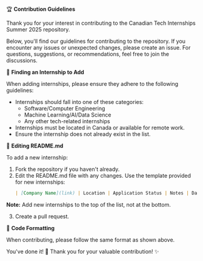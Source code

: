 🏆 **Contribution Guidelines**

Thank you for your interest in contributing to the Canadian Tech Internships Summer 2025 repository.

Below, you'll find our guidelines for contributing to the repository. If you encounter any issues or unexpected changes, please create an issue. For questions, suggestions, or recommendations, feel free to join the discussions.

🔎 **Finding an Internship to Add**

When adding internships, please ensure they adhere to the following guidelines:

- Internships should fall into one of these categories:
  - Software/Computer Engineering
  - Machine Learning/AI/Data Science
  - Any other tech-related internships
- Internships must be located in Canada or available for remote work.
- Ensure the internship does not already exist in the list.

📝 **Editing README.md**

To add a new internship:

1. Fork the repository if you haven't already.
2. Edit the README.md file with any changes. Use the template provided for new internships:
   ```markdown
   | [Company Name](link) | Location | Application Status | Notes | Date Posted |
   ```
**Note:** Add new internships to the top of the list, not at the bottom.

3. Create a pull request.

🎨 **Code Formatting**

When contributing, please follow the same format as shown above.

You've done it! 🎉 Thank you for your valuable contribution! ✨
